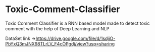 # Toxic-Comment-Classifier
Toxic Comment Classifier is a RNN based model made to detect toxic comment with the help of Deep Learning and NLP

DataSet link ->https://drive.google.com/file/d/1sdjjO-PbYxQ3mJNX98TLrLV_F4cOPgdj/view?usp=sharing
